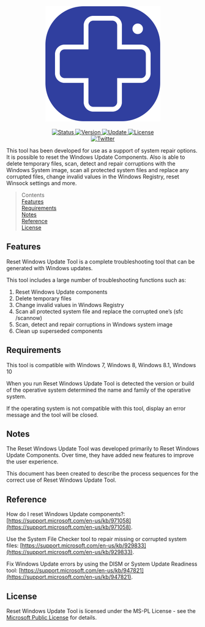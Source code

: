 <div align="center">
	<a href="http://wureset.com/">
		<img src="https://github.com/ManuelGil/Reset-Windows-Update-Tool/blob/master/docs/images/wureset.png?raw=true" alt="Logo" height="300" width="300">
	</a>
</div>
<br />
<div align="center">
	<a href="https://github.com/ManuelGil/Reset-Windows-Update-Tool#changelog">
		<img src="https://img.shields.io/badge/stability-stable-green.svg" alt="Status">
	</a>
	<a href="https://github.com/ManuelGil/Reset-Windows-Update-Tool#changelog">
		<img src="https://img.shields.io/badge/release-v11.0.0.4-blue.svg" alt="Version">
	</a>
	<a href="https://github.com/ManuelGil/Reset-Windows-Update-Tool#changelog">
		<img src="https://img.shields.io/badge/update-march-yellowgreen.svg" alt="Update">
	</a>
	<a href="#license">
		<img src="https://img.shields.io/badge/license-MS--PL%20License-green.svg" alt="License">
	</a>
</div>

<div align="center">
	<a href="https://twitter.com/intent/follow?screen_name=wureset">
		<img src="https://img.shields.io/twitter/follow/wureset.svg?style=social" alt="Twitter">
	</a>
</div>

This tool has been developed for use as a support of system repair options.
 It is possible to reset the Windows Update Components. Also is able to delete
 temporary files, scan, detect and repair corruptions with the Windows System
 image, scan all protected system files and replace any corrupted files, change
 invalid values in the Windows Registry, reset Winsock settings and more.

> Contents<br />
> <a href="#features">Features</a><br />
> <a href="#requirements">Requirements</a><br />
> <a href="#notes">Notes</a><br />
> <a href="#reference">Reference</a><br />
> <a href="#license">License</a><br />

<a name="features"></a>
## Features

Reset Windows Update Tool is a complete troubleshooting tool that can be
 generated with Windows updates.

This tool includes a large number of troubleshooting functions such as:

1. Reset Windows Update components
2. Delete temporary files
3. Change invalid values in Windows Registry
4. Scan all protected system file and replace the corrupted one’s (sfc /scannow)
5. Scan, detect and repair corruptions in Windows system image
6. Clean up superseded components

<a name="requirements"></a>
## Requirements

This tool is compatible with Windows 7, Windows 8, Windows 8.1, Windows 10

When you run Reset Windows Update Tool is detected the version or build of the
 operative system determined the name and family of the operative system.

If the operating system is not compatible with this tool, display an error
 message and the tool will be closed.

<a name="notes"></a>
## Notes

The Reset Windows Update Tool was developed primarily to Reset Windows Update
 Components. Over time, they have added new features to improve the user experience.

This document has been created to describe the process sequences for the correct
 use of Reset Windows Update Tool.

<a name="reference"></a>
## Reference

How do I reset Windows Update components?:
 [https://support.microsoft.com/en-us/kb/971058](https://support.microsoft.com/en-us/kb/971058).

Use the System File Checker tool to repair missing or corrupted system files:
 [https://support.microsoft.com/en-us/kb/929833](https://support.microsoft.com/en-us/kb/929833).

Fix Windows Update errors by using the DISM or System Update Readiness tool:
 [https://support.microsoft.com/en-us/kb/947821](https://support.microsoft.com/en-us/kb/947821).

<a name="license"></a>
## License

Reset Windows Update Tool is licensed under the MS-PL License - see the
 [Microsoft Public License](https://opensource.org/licenses/MS-PL) for details.
